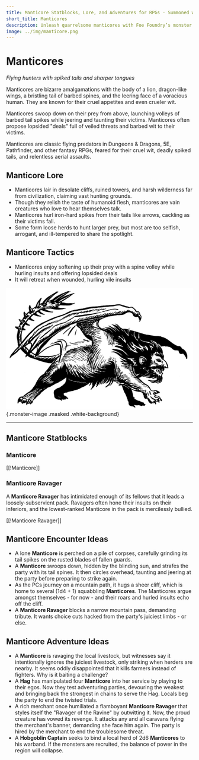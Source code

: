 ```yaml
---
title: Manticore Statblocks, Lore, and Adventures for RPGs - Summoned with Foe Foundry
short_title: Manticores
description: Unleash quarrelsome manticores with Foe Foundry’s monster generator. Discover complete statblocks, lore, encounters, and adventure hooks to command your fantasy RPG campaigns.
image: ../img/manticore.png
---
```


# Manticores

*Flying hunters with spiked tails and sharper tongues*

Manticores are bizarre amalgamations with the body of a lion, dragon-like wings, a bristling tail of barbed spines, and the leering face of a voracious human. They are known for their cruel appetites and even crueler wit.

Manticores swoop down on their prey from above, launching volleys of barbed tail spikes while jeering and taunting their victims. Manticores often propose lopsided "deals" full of veiled threats and barbed wit to their victims.

Manticores are classic flying predators in Dungeons & Dragons, 5E, Pathfinder, and other fantasy RPGs, feared for their cruel wit, deadly spiked tails, and relentless aerial assaults.

## Manticore Lore

- Manticores lair in desolate cliffs, ruined towers, and harsh wilderness far from civilization, claiming vast hunting grounds.
- Though they relish the taste of humanoid flesh, manticores are vain creatures who love to hear themselves talk.
- Manticores hurl iron-hard spikes from their tails like arrows, cackling as their victims fall.
- Some form loose herds to hunt larger prey, but most are too selfish, arrogant, and ill-tempered to share the spotlight.

## Manticore Tactics

- Manticores enjoy softening up their prey with a spine volley while hurling insults and offering lopsided deals
- It will retreat when wounded, hurling vile insults

![A manticore is a cantankerous flying hunter](../img/manticore.png){.monster-image .masked .white-background}

---

## Manticore Statblocks

### Manticore

[[!Manticore]]

### Manticore Ravager

A **Manticore Ravager** has intimidated enough of its fellows that it leads a loosely-subservient pack. Ravagers often hone their insults on their inferiors, and the lowest-ranked Manticore in the pack is mercilessly bullied.

[[!Manticore Ravager]]

## Manticore Encounter Ideas

- A lone **Manticore** is perched on a pile of corpses, carefully grinding its tail spikes on the rusted blades of fallen guards.
- A **Manticore** swoops down, hidden by the blinding sun, and strafes the party with its tail spines. It then circles overhead, taunting and jeering at the party before preparing to strike again.
- As the PCs journey on a mountain path, it hugs a sheer cliff, which is home to several (1d4 + 1) squabbling **Manticores**. The Manticores argue amongst themselves - for now - and their roars and hurled insults echo off the cliff.
- A **Manticore Ravager** blocks a narrow mountain pass, demanding tribute. It wants choice cuts hacked from the party's juiciest limbs - or else.

## Manticore Adventure Ideas

- A **Manticore** is ravaging the local livestock, but witnesses say it intentionally ignores the juiciest livestock, only striking when herders are nearby. It seems oddly disappointed that it kills farmers instead of fighters. Why is it baiting a challenge?
- A **Hag** has manipulated four **Manticore** into her service by playing to their egos. Now they test adventuring parties, devouring the weakest and bringing back the strongest in chains to serve the Hag. Locals beg the party to end the twisted trials.
- A rich merchant once humiliated a flamboyant **Manticore Ravager** that styles itself the "Ravager of the Ravine" by outwitting it. Now, the proud creature has vowed its revenge. It attacks any and all caravans flying the merchant's banner, demanding she face him again. The party is hired by the merchant to end the troublesome threat.
- A **Hobgoblin Captain** seeks to bind a local herd of 2d6 **Manticores** to his warband. If the monsters are recruited, the balance of power in the region will collapse.